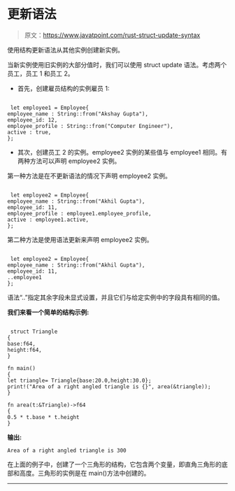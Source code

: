 # 更新语法

> 原文：<https://www.javatpoint.com/rust-struct-update-syntax>

使用结构更新语法从其他实例创建新实例。

当新实例使用旧实例的大部分值时，我们可以使用 struct update 语法。考虑两个员工，员工 1 和员工 2。

*   首先，创建雇员结构的实例雇员 1:

```

 let employee1 = Employee{
employee_name : String::from("Akshay Gupta"),
employee_id: 12,
employee_profile : String::from("Computer Engineer"),
active : true,
};

```

*   其次，创建员工 2 的实例。employee2 实例的某些值与 employee1 相同。有两种方法可以声明 employee2 实例。

第一种方法是在不更新语法的情况下声明 employee2 实例。

```

 let employee2 = Employee{
employee_name : String::from("Akhil Gupta"),
employee_id: 11,
employee_profile : employee1.employee_profile,
active : employee1.active,
};

```

第二种方法是使用语法更新来声明 employee2 实例。

```

 let employee2 = Employee{
employee_name : String::from("Akhil Gupta"),
employee_id: 11,
..employee1
};

```

语法“..”指定其余字段未显式设置，并且它们与给定实例中的字段具有相同的值。

**我们来看一个简单的结构示例:**

```

 struct Triangle
{
base:f64,
height:f64,
}

fn main()
{
let triangle= Triangle{base:20.0,height:30.0};
print!("Area of a right angled triangle is {}", area(&triangle));
}

fn area(t:&Triangle)->f64
{
0.5 * t.base * t.height
}

```

**输出:**

```
Area of a right angled triangle is 300

```

在上面的例子中，创建了一个三角形的结构，它包含两个变量，即直角三角形的底部和高度。三角形的实例是在 main()方法中创建的。

* * *